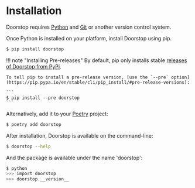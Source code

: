 <h1> Installation </h1>

Doorstop requires [Python](https://www.python.org/) and [Git](https://git-scm.com/) or another version control system.

Once Python is installed on your platform, install Doorstop using pip.

```sh
$ pip install doorstop
```

!!! note "Installing Pre-releases"
    By default, pip only installs stable [releases of Doorstop from PyPi](https://pypi.org/project/doorstop/#history).

    To tell pip to install a pre-release version, [use the `--pre` option](https://pip.pypa.io/en/stable/cli/pip_install/#pre-release-versions):

    ```
    $ pip install --pre doorstop
    ```

Alternatively, add it to your [Poetry](https://python-poetry.org/) project:

```sh
$ poetry add doorstop
```

After installation, Doorstop is available on the command-line:

```sh
$ doorstop --help
```

And the package is available under the name 'doorstop':

```sh
$ python
>>> import doorstop
>>> doorstop.__version__
```

